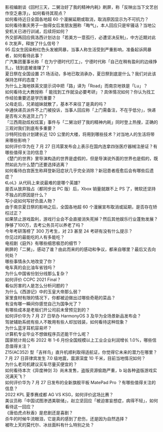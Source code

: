 影视编剧谈《回村三天，二舅治好了我的精神内耗》刷屏，称「反映出当下文艺创作空乏悬浮」，如何看待其观点？  
如何看待近日全国各地超 60 个漫展延期或取消，取消原因显示为不可抗力？  
如何看待重庆男子一胎得女后发朋友圈称「晦气」，本人回应只是牢骚话？当地公安机关已进行训诫，后续将如何？  
外交部再回应佩洛西计划访台「若美方一意孤行，必遭坚决反制」，中方近期对此 6 次发声，释放了什么信号？  
95 后女生因染粉红色头发被网暴，当事人称生活受到严重影响，准备起诉网暴者，如何看待此事？  
广汽集团董事长称「 在为宁德时代打工」，宁德时代称「自己在稍有盈利的边缘挣扎」，钱到底被谁赚了？  
夏日祭在全国设置 21 场活动，多地已取消承办，夏日祭到底是什么？我们对此该保持怎样的态度？  
为什么上海地铁英文提示词中把「路」译为「Road」而南京地铁是「Lu」？  
如何看待北大教授称「 能找到工作就没必要考研」？具体情况如何？你认为找工作经验重要还是学历重要？  
父母走后，兄弟姐妹就散了，基本不来往了是真的吗？  
中通快递员派件不上门被投诉，当事人回应称「上门需备注，不在乎低分」，快递是否有义务送货上门？  
「江西周劼炫权炫富」事件与「二舅治好了我的精神内耗」同时登上热搜，正确的三观对我们到底有多重要？  
沙特阿拉伯计划建长近 120 公里的大楼，将用到哪些技术？对当地人的生活将带来哪些影响？  
如何评价华为在 7 月 27 日鸿蒙发布会上表示在国内连拿四张医疗器械注册证？有哪些值得关注的信息？  
《楚门的世界》里导演构造的世界是虚假的，但是导演说外面的世界也是假的，既然如此为什么楚门还要选择逃离？  
如何看待白宫医生称拜登新冠症状几乎完全消除？新冠患者痊愈后会有哪些后遗症？  
《LoL》从代码上来说最难的是哪个英雄?  
是否从放弃独占（都同步出 PC 版）后，Xbox 销量就跟不上 PS 了，微软还坚持不独占的原因是什么？  
写小说如何写好负面人物？  
由于南京夏日祭的影响之后，全国各地超 60 个漫展宣布取消或延期，是否存在矫枉过正？  
如果禁止游戏盈利，游戏行业会不会直接消失死掉？然后其他娱乐行业蓬勃发展？  
挣够了100万，去考公务员可以养老了吗？  
今年考研落榜了 300 万考生，对 23 甚至 24 考研有没有什么提示？  
你见过的最能吃的人有多能吃？  
电视剧《庭外》有哪些细思极恐的细节？  
刷屏的「二舅」，感动了谁？由此而来的的感动和争议，都来自哪里？最后又去向何处？  
哪些事情永久地改变了你？  
电车真的会比油车省钱吗？  
为什么中国省份划分线那么复杂？  
如何评价 CCPC 2021 Final？  
看似厉害的人是怎么分析问题的？  
为什么《西游记》中的玉皇大帝那么弱？  
家里食材有限的情况下，你都被迫做出过哪些奇葩的菜品？  
有没有哪一瞬间你感觉自己为国争光了？  
有哪些成本是老板们开公司前未曾预见到的？  
如何评价华为 7 月 27 日举办 HarmonyOS 3 及华为全场景新品发布会？  
驾驶辅助系统有些人不敢用有些人却加钱装，如何看待这种现象？  
为什么蓝牙耳机容易坏？  
计算机专业毕业不想做程序员还能干什么呢？  
国家统计局公布 2022 年 1-6 月份全国规模以上工业企业利润增长 1.0%，哪些信息值得关注？  
Z15(AC352) 型「吉祥鸟」直升机顺利取得适航证，你觉得它未来的潜力在哪里？  
7 月 27 日菲律宾发生 7.0 级地震，震源深度 10 千米，目前当地情况如何？  
为什么老司机建议买车尽量买便宜的？  
如何看待本次《异度神剑 3》尚未发售，盗版资源偷跑严重，b 站各种盗版游戏实况满天飞？  
如何评价华为 7 月 27 日发布的全新旗舰平板 MatePad Pro ？有哪些值得关注的信息？  
2022 KPL 夏季赛成都 AG VS KSG，如何评价这场比赛？  
美议员称「中国试图渗透美联储」，赵立坚回应「被迫害妄想症，病得不轻」，如何看待这一回应？  
《唐伯虎点秋香》是悲剧还是喜剧？  
杀牛的时候牛流眼泪，它是真的感到了悲伤，还是因为自然选择？  
被吹上天的莫代尔、冰丝面料有什么特别之处？  
